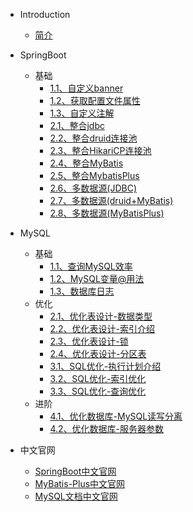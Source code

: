 * Introduction
    * [简介](README.md)

* SpringBoot
  * 基础
    * [1.1、自定义banner](/md/SpringBoot/1-1自定义banner.md)
    * [1.2、获取配置文件属性](/md/SpringBoot/1-2获取配置文件属性.md)
    * [1.3、自定义注解](/md/SpringBoot/1-3自定义注解.md)
    * [2.1、整合jdbc](/md/SpringBoot/2-1整合jdbc.md)
    * [2.2、整合druid连接池](/md/SpringBoot/2-2整合druid.md)
    * [2.3、整合HikariCP连接池](/md/SpringBoot/2-3整合HikariCP连接池.md)
    * [2.4、整合MyBatis](/md/SpringBoot/2-4整合MyBatis.md)
    * [2.5、整合MybatisPlus](/md/SpringBoot/2-5整合MyBatisPlus.md)
    * [2.6、多数据源(JDBC)](/md/SpringBoot/2-6多数据源(JDBC).md)
    * [2.7、多数据源(druid+MyBatis)](/md/SpringBoot/2-7多数据源(druid+MyBatis).md)
    * [2.8、多数据源(MyBatisPlus)](/md/SpringBoot/2-8多数据源(MyBatisPlus).md)

* MySQL
  * 基础
    * [1.1、查询MySQL效率](/md/MySQL/1-1查询MySQL效率.md)
    * [1.2、MySQL变量@用法](/md/MySQL/1-2MySQL变量@用法.md)
    * [1.3、数据库日志](/md/MySQL/1-3数据库日志.md)
  * 优化
    * [2.1、优化表设计-数据类型](/md/MySQL/2-1优化表设计-数据类型.md)
    * [2.2、优化表设计-索引介绍](/md/MySQL/2-2优化表设计-索引介绍.md)
    * [2.3、优化表设计-锁](/md/MySQL/2-3优化表设计-锁.md)
    * [2.4、优化表设计-分区表](/md/MySQL/2-4优化表设计-分区表.md)
    * [3.1、SQL优化-执行计划介绍](/md/MySQL/3-1SQL优化-执行计划介绍.md)
    * [3.2、SQL优化-索引优化](/md/MySQL/3-2SQL优化-索引优化.md)
    * [3.3、SQL优化-查询优化](/md/MySQL/3-3SQL优化-查询优化.md)
  * 进阶
    * [4.1、优化数据库-MySQL读写分离](/md/MySQL/4-1优化数据库-MySQL读写分离.md)
    * [4.2、优化数据库-服务器参数](/md/MySQL/4-2优化数据库-服务器参数.md)
* 中文官网
    * [SpringBoot中文官网](http://felord.cn/_doc/_springboot/2.1.5.RELEASE/_book/)
    * [MyBatis-Plus中文官网](https://baomidou.com/)
    * [MySQL文档中文官网](https://www.mysqlzh.com/)
    

